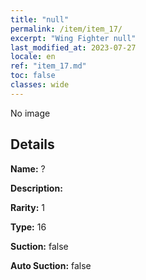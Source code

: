 ```yaml
---
title: "null"
permalink: /item/item_17/
excerpt: "Wing Fighter null"
last_modified_at: 2023-07-27
locale: en
ref: "item_17.md"
toc: false
classes: wide
---
```



 No image



## Details

 **Name:** ? 

 **Description:** 

 **Rarity:** 1 

 **Type:** 16 

 **Suction:** false 

 **Auto Suction:** false 


